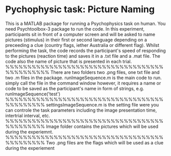 # Pychophysic task: Picture Naming
 
This is a MATLAB package for running a Psychophysics task on human. You need Psychtoolbox-3 package to run the code. In this experiment, participants sit in front of a computer screen and will be asked to name pictures (stimulus) in their first or second language depending on a preceeding a clue (country flags, iether Australia or different flag). Whilst performing the task, the code records the participant's speed of responding to the pictures (reaction time) and saves it in a .txt file and a .mat file. The code also the name of picture that is presented in each trial. 
%%%%%%%%%%%%%%%%%%%%%%%%%%%%%%%%%%%%%%%%%%%%%%
There are two folders two .png files, one txt file and two .m files in the package. 
runImageSequence.m is the main code to run. simply call the file in the command window however, it requires a name or code to be saved as the participant's name in form of strings, e.g. runImageSequence('test')
%%%%%%%%%%%%%%%%%%%%%%%%%%%%%%%%%%%%%%%%%%%%%
settingsImageSequence.m is the setting file were you can controle the task parameters including the image presentation time, intertrial interval, etc. 
%%%%%%%%%%%%%%%%%%%%%%%%%%%%%%%%%%%%%%%%%%%%%
Image folder contains the pictures which will be used during the experiemnt.
%%%%%%%%%%%%%%%%%%%%%%%%%%%%%%%%%%%%%%%%%%%%%
Two .png files are the flags which will be used as a clue during the experiement 
